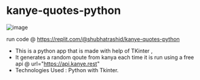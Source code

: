 # kanye-quotes-python
![image](https://github.com/shubhat33/kanye-quotes-python/assets/106548827/df94f7cc-1e0b-41c4-bfe7-a3db47faddd7)

run code @ https://replit.com/@shubhatrashid/kanye-quotes-python
* This is a python app that is made with help of TKinter ,
* It generates a random qoute from kanya each time it is run using a free api @ url="https://api.kanye.rest"
* Technologies Used : Python with Tkinter.
